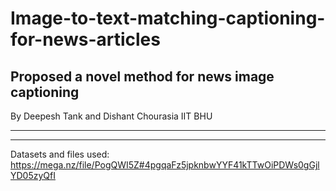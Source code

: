 # Image-to-text-matching-captioning-for-news-articles
Proposed a novel method for news image captioning 
-----
By
Deepesh Tank and Dishant Chourasia 
IIT BHU

-----

----
Datasets and files used:
https://mega.nz/file/PogQWI5Z#4pgqaFz5jpknbwYYF41kTTwOiPDWs0gGjlYD05zyQfI

